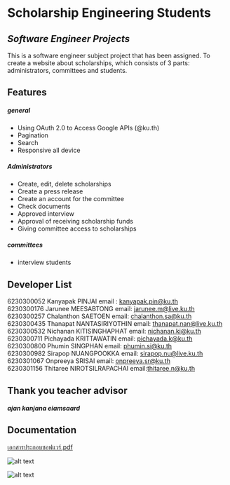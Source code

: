 # Scholarship Engineering Students
## _Software Engineer Projects_
This is a software engineer subject project that has been assigned. To create a website about scholarships, which consists of 3 parts: administrators, committees and students.
## Features
##### general
- Using OAuth 2.0 to Access Google APIs (@ku.th)
- Pagination
- Search
- Responsive all device

##### Administrators
- Create, edit, delete scholarships
- Create a press release
- Create an account for the committee
- Check documents
- Approved interview
- Approval of receiving scholarship funds
- Giving committee access to scholarships

##### committees
- interview students


## Developer List

6230300052 Kanyapak PINJAI email : kanyapak.pin@ku.th\
6230300176 Jarunee MEESABTONG email: jarunee.m@live.ku.th\
6230300257 Chalanthon SAETOEN email: chalanthon.sa@ku.th\
6230300435 Thanapat NANTASIRIYOTHIN email: thanapat.nan@live.ku.th\
6230300532 Nichanan KITISINGHAPHAT email: nichanan.ki@ku.th\
6230300711 Pichayada KRITTAWATIN email: pichayada.k@ku.th\
6230300800 Phumin SINGPHAN email: phumin.si@ku.th\
6230300982 Sirapop NUANGPOOKKA email: sirapop.nu@live.ku.th\
6230301067 Onpreeya SRISAI email: onpreeya.sr@ku.th\
6230301156 Thitaree NIROTSILRAPACHAI email:thitaree.n@ku.th

## Thank you teacher advisor
##### ajan kanjana eiamsaard 

## Documentation
[เอกสารประกอบซอฟแวร์.pdf](https://github.com/aon132543/Se_project7/files/9076556/_G7.pdf)



![alt text](https://www.datocms-assets.com/45470/1631795624-logo-django.png)

![alt text](https://upload.wikimedia.org/wikipedia/commons/thumb/f/f8/Python_logo_and_wordmark.svg/2560px-Python_logo_and_wordmark.svg.png)


